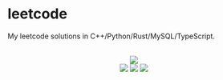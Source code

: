 # leetcode
My leetcode solutions in C++/Python/Rust/MySQL/TypeScript.

<div align="center">
<br/>
<img src="https://img.shields.io/badge/Solved-708/3219%20=%2021%25-blue.svg?style=flat-square" />
<br/>
<img src="https://img.shields.io/badge/Easy-289/811-5CB85D.svg?style=flat-square" />
<img src="https://img.shields.io/badge/Medium-328/1690-F0AE4E.svg?style=flat-square" />
<img src="https://img.shields.io/badge/Hard-91/718-D95450.svg?style=flat-square" />
</div>